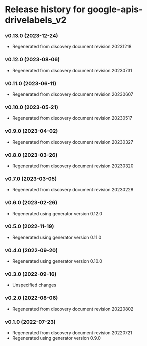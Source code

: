 # Release history for google-apis-drivelabels_v2

### v0.13.0 (2023-12-24)

* Regenerated from discovery document revision 20231218

### v0.12.0 (2023-08-06)

* Regenerated from discovery document revision 20230731

### v0.11.0 (2023-06-11)

* Regenerated from discovery document revision 20230607

### v0.10.0 (2023-05-21)

* Regenerated from discovery document revision 20230517

### v0.9.0 (2023-04-02)

* Regenerated from discovery document revision 20230327

### v0.8.0 (2023-03-26)

* Regenerated from discovery document revision 20230320

### v0.7.0 (2023-03-05)

* Regenerated from discovery document revision 20230228

### v0.6.0 (2023-02-26)

* Regenerated using generator version 0.12.0

### v0.5.0 (2022-11-19)

* Regenerated using generator version 0.11.0

### v0.4.0 (2022-09-20)

* Regenerated using generator version 0.10.0

### v0.3.0 (2022-09-16)

* Unspecified changes

### v0.2.0 (2022-08-06)

* Regenerated from discovery document revision 20220802

### v0.1.0 (2022-07-23)

* Regenerated from discovery document revision 20220721
* Regenerated using generator version 0.9.0

